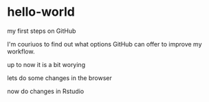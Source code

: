 # hello-world
my first steps on GitHub

I'm couriuos to find out what options GitHub can offer to improve my workflow.

up to now it is a bit worying

lets do some changes in the browser

now do changes in Rstudio

